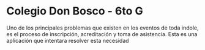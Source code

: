 Colegio Don Bosco - 6to G
=====

Uno de los principales problemas que existen en los eventos de toda indole, es el proceso de inscripción, acreditación y toma de asistencia. 
Esta es una aplicación que intentara resolver esta necesidad




